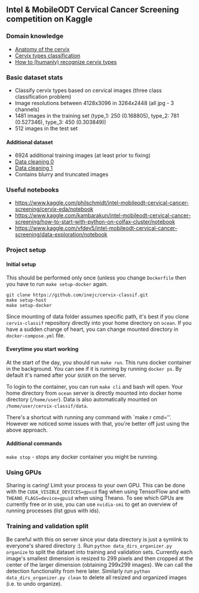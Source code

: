## Intel & MobileODT Cervical Cancer Screening competition on Kaggle

### Domain knowledge
* [Anatomy of the cervix](http://www.gfmer.ch/ccdc/pdf/module1.pdf)
* [Cervix types classification](https://kaggle2.blob.core.windows.net/competitions/kaggle/6243/media/Cervix%20types%20clasification.pdf)
* [How to (humanly) recognize cervix types](https://www.kaggle.com/c/intel-mobileodt-cervical-cancer-screening/discussion/30471)

### Basic dataset stats
* Classify cervix types based on cervical images (three class classification problem)
* Image resolutions between 4128x3096 in 3264x2448 (all jpg - 3 channels)
* 1481 images in the training set (type_1: 250 (0.168805), type_2: 781 (0.527346), type_3: 450 (0.303849))
* 512 images in the test set

#### Additional dataset
* 6924 additional training images (at least prior to fixing)
* [Data cleaning 0](https://www.kaggle.com/chiszpanski/intel-mobileodt-cervical-cancer-screening/non-cervix-images)
* [Data cleaning 1](https://www.kaggle.com/aamaia/intel-mobileodt-cervical-cancer-screening/three-empty-images-in-additional-7z)
* Contains blurry and truncated images

### Useful notebooks
* https://www.kaggle.com/philschmidt/intel-mobileodt-cervical-cancer-screening/cervix-eda/notebook
* https://www.kaggle.com/kambarakun/intel-mobileodt-cervical-cancer-screening/how-to-start-with-python-on-colfax-cluster/notebook
* https://www.kaggle.com/vfdev5/intel-mobileodt-cervical-cancer-screening/data-exploration/notebook

### Project setup

#### Initial setup
This should be performed only once (unless you change `Dockerfile` then you
have to run `make setup-docker` again.

```
git clone https://github.com/inejc/cervix-classif.git
make setup-host
make setup-docker
```

Since mounting of data folder assumes specific path, it's best if you clone `cervix-classif`
repository directly into your home directory on `ocean`. If you have a sudden
change of heart, you can change mounted directory in `docker-compose.yml` file.

#### Everytime you start working
At the start of the day, you should run `make run`. This runs docker container
in the background. You can see if it is running by running `docker ps`. By
default it's named after your `$USER` on the server.

To login to the container, you can run `make cli` and bash will open. Your
home directory from `ocean` server is directly mounted into docker home
directory (`/home/user`). Data is also automatically mounted on
`/home/user/cervix-classif/data`.

There's a shortcut with running any command with `make r cmd='<your command>'.
However we noticed some issues with that, you're better off just using the above
approach.

#### Additional commands
`make stop` - stops any docker container you might be running.

### Using GPUs
Sharing is caring! Limit your process to your own GPU. This can be done with the
`CUDA_VISIBLE_DEVICES=gpuid` flag when using TensorFlow and with `THEANO_FLAGS=device=gpuid`
when using Theano. To see which GPUs are currently free or in use, you can use
`nvidia-smi` to get an overview of running processes (list gpus with ids).

### Training and validation split
Be careful with this on server since your data directory is just a symlink to everyone's shared directory :). Run `python data_dirs_organizer.py organize` to split the dataset into training and validation sets. Currently each image's smallest dimension is resized to 299 pixels and then cropped at the center of the larger dimension (obtaining 299x299 images). We can call the detection functionality from here later. Similarly run `python data_dirs_organizer.py clean` to delete all resized and organized images (i.e. to undo organize).
